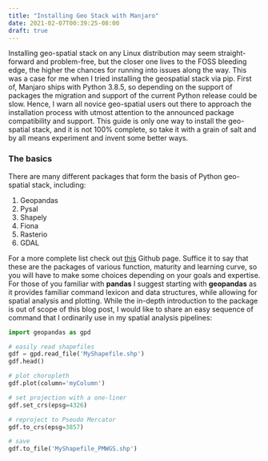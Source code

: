 ```yaml
---
title: "Installing Geo Stack with Manjaro"
date: 2021-02-07T00:39:25-08:00
draft: true
---
```


Installing geo-spatial stack on any Linux distribution may seem straight-forward and problem-free, but the closer one lives to the FOSS bleeding edge, the higher the chances for running into issues along the way. This was a case for me when I tried installing the geospatial stack via pip. First of, Manjaro ships with Python 3.8.5, so depending on the support of packages the migration and support of the current Python release could be slow. Hence, I warn all novice geo-spatial users out there to approach the installation process with utmost attention to the announced package compatibility and support. This guide is only one way to install the geo-spatial stack, and it is not 100% complete, so take it with a grain of salt and by all means experiment and invent some better ways. 

### The basics 

There are many different packages that form the basis of Python geo-spatial stack, including: 

1. Geopandas 
2. Pysal 
3. Shapely 
4. Fiona 
5. Rasterio 
6. GDAL

For a more complete list check out [this]((https://github.com/giswqs/python-geospatial)) Github page. Suffice it to say that these are the packages of various function, maturity and learning curve, so you will have to make some choices depending on your goals and expertise. For those of you familiar with **pandas** I suggest starting with **geopandas** as it provides familiar command lexicon and data structures, while allowing for spatial analysis and plotting. While the in-depth introduction to the package is out of scope of this blog post, I would like to share an easy sequence of command that I ordinarily use in my spatial analysis pipelines: 

```python
import geopandas as gpd

# easily read shapefiles 
gdf = gpd.read_file('MyShapefile.shp') 
gdf.head()

# plot choropleth
gdf.plot(column='myColumn') 

# set projection with a one-liner
gdf.set_crs(epsg=4326)

# reproject to Pseudo Mercator 
gdf.to_crs(epsg=3857)

# save 
gdf.to_file('MyShapefile_PMWGS.shp')
```


